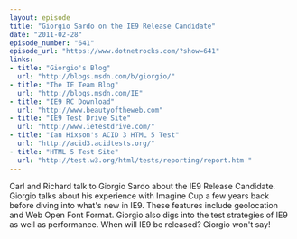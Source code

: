 ```yaml
---
layout: episode
title: "Giorgio Sardo on the IE9 Release Candidate"
date: "2011-02-28"
episode_number: "641"
episode_url: "https://www.dotnetrocks.com/?show=641"
links:
- title: "Giorgio's Blog"
  url: "http://blogs.msdn.com/b/giorgio/"
- title: "The IE Team Blog"
  url: "http://blogs.msdn.com/IE"
- title: "IE9 RC Download"
  url: "http://www.beautyoftheweb.com"
- title: "IE9 Test Drive Site"
  url: "http://www.ietestdrive.com/"
- title: "Ian Hixson's ACID 3 HTML 5 Test"
  url: "http://acid3.acidtests.org/"
- title: "HTML 5 Test Site"
  url: "http://test.w3.org/html/tests/reporting/report.htm "
---
```


Carl and Richard talk to Giorgio Sardo about the IE9 Release Candidate. Giorgio talks about his experience with Imagine Cup a few years back before diving into what's new in IE9. These features include geolocation and Web Open Font Format. Giorgio also digs into the test strategies of IE9 as well as performance. When will IE9 be released? Giorgio won't say!
